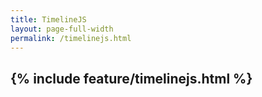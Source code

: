 ```yaml
---
title: TimelineJS
layout: page-full-width
permalink: /timelinejs.html
---
```


## {% include feature/timelinejs.html %}
